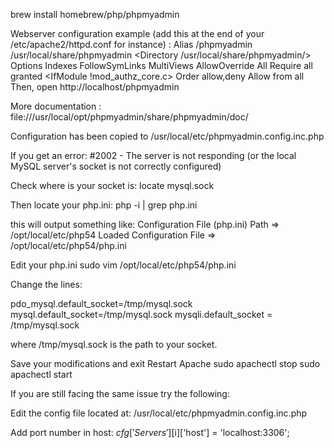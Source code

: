 
brew install homebrew/php/phpmyadmin 

Webserver configuration example (add this at the end of
your /etc/apache2/httpd.conf for instance) :
  Alias /phpmyadmin /usr/local/share/phpmyadmin
  <Directory /usr/local/share/phpmyadmin/>
    Options Indexes FollowSymLinks MultiViews
    AllowOverride All
    <IfModule mod_authz_core.c>
      Require all granted
    </IfModule>
    <IfModule !mod_authz_core.c>
      Order allow,deny
      Allow from all
    </IfModule>
  </Directory>
Then, open http://localhost/phpmyadmin

More documentation : file:///usr/local/opt/phpmyadmin/share/phpmyadmin/doc/

Configuration has been copied to /usr/local/etc/phpmyadmin.config.inc.php


If you get an error:
#2002 - The server is not responding (or the local MySQL server's socket is not correctly configured) 

Check where is your socket is:
locate mysql.sock

Then locate your php.ini:
php -i | grep php.ini

this will output something like:
 Configuration File (php.ini) Path => /opt/local/etc/php54
 Loaded Configuration File => /opt/local/etc/php54/php.ini

Edit your php.ini
 sudo vim /opt/local/etc/php54/php.ini

Change the lines:

 pdo_mysql.default_socket=/tmp/mysql.sock
 mysql.default_socket=/tmp/mysql.sock
 mysqli.default_socket = /tmp/mysql.sock

where /tmp/mysql.sock is the path to your socket.

Save your modifications and exit
Restart Apache
 sudo apachectl stop
 sudo apachectl start

If you are still facing the same issue try the following:

Edit the config file located at:
/usr/local/etc/phpmyadmin.config.inc.php

Add port number in host:
$cfg['Servers'][$i]['host'] = 'localhost:3306';
